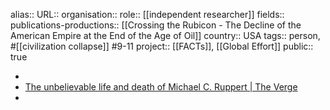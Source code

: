 alias::
URL::
organisation::
role:: [[independent researcher]] 
fields::
publications-productions:: [[Crossing the Rubicon - The Decline of the American Empire at the End of the Age of Oil]] 
country:: USA
tags:: person, #[[civilization collapse]] #9-11 
project:: [[FACTs]], [[Global Effort]] 
public:: true

-
- [The unbelievable life and death of Michael C. Ruppert | The Verge](https://www.theverge.com/2014/7/22/5881501/the-unbelievable-life-and-death-of-michael-c-ruppert)
-